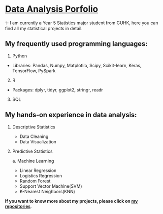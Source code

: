# [Data Analysis Porfolio](https://leungwanhoi.github.io/data_analysis_portfolio.github.io/index.html)


:sparkles: I am currently a Year 5 Statistics major student from CUHK, here you can find all my statistical projects in detail.

## My frequently used programming languages:
1. Python
- Libraries: Pandas, Numpy, Matplotlib, Scipy, Scikit-learn, Keras, TensorFlow, PySpark
2. R
- Packages: dplyr, tidyr, ggplot2, stringr, readr
3. SQL

## My hands-on experience in data analysis:
1. Descriptive Statistics

    - Data Cleaning
    - Data Visualization
  
3. Predictive Statistics

    a. Machine Learning
    - Linear Regression
    - Logistics Regression
    - Random Forest
    - Support Vector Machine(SVM)
    - K-Nearest Neighbors(KNN)




**If you want to know more about my projects, please click on [my repositories](https://github.com/leungwanhoi?tab=repositories)**.
